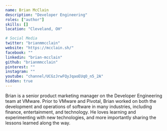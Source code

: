```yaml
---
name: Brian McClain
description: "Developer Engineering"
roles: ["author"]
skills: []
location: "Cleveland, OH"

# Social Media 
twitter: "brianmmcclain"
website: "https://mcclain.sh/"
facebook: ""
linkedin: "brian-mcclain"
github: "brianmmcclain"
pinterest: ""
instagram: ""
youtube: "channel/UCGzJrwFQyJqaoEUqO_n5_2A"
hidden: true
---
```


Brian is a senior product marketing manager on the Developer Engineering team at VMware. Prior to VMware and Pivotal, Brian worked on both the development and operations of software in many industries, including finance, entertainment, and technology. He loves learning and experimenting with new technologies, and more importantly sharing the lessons learned along the way.

<!--more-->

